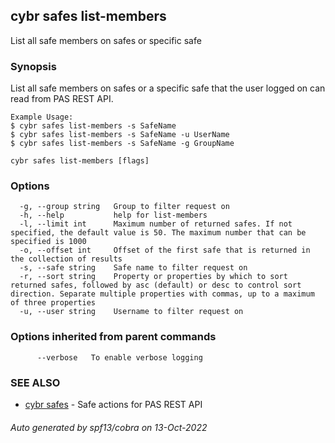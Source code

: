 ## cybr safes list-members

List all safe members on safes or specific safe

### Synopsis

List all safe members on safes or a specific safe that
	the user logged on can read from PAS REST API.
	
	Example Usage:
	$ cybr safes list-members -s SafeName
	$ cybr safes list-members -s SafeName -u UserName
	$ cybr safes list-members -s SafeName -g GroupName

```
cybr safes list-members [flags]
```

### Options

```
  -g, --group string   Group to filter request on
  -h, --help           help for list-members
  -l, --limit int      Maximum number of returned safes. If not specified, the default value is 50. The maximum number that can be specified is 1000
  -o, --offset int     Offset of the first safe that is returned in the collection of results
  -s, --safe string    Safe name to filter request on
  -r, --sort string    Property or properties by which to sort returned safes, followed by asc (default) or desc to control sort direction. Separate multiple properties with commas, up to a maximum of three properties
  -u, --user string    Username to filter request on
```

### Options inherited from parent commands

```
      --verbose   To enable verbose logging
```

### SEE ALSO

* [cybr safes](cybr_safes.md)	 - Safe actions for PAS REST API

###### Auto generated by spf13/cobra on 13-Oct-2022
